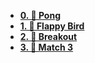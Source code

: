 - [**0. 🏓 Pong**](0-Pong.md "🏓 Pong")
- [**1. 🐤 Flappy Bird**](1-Flappy-Bird.md "🐤 Flappy Bird")
- [**2. 🧱 Breakout**](2-Breakout.md "🧱 Breakout")
- [**3. 🧩 Match 3**](3-Match-3.md "🧩 Match 3")
